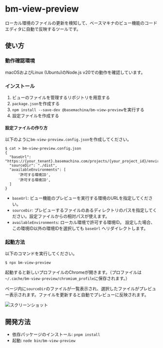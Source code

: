 # bm-view-preview

ローカル環境のファイルの更新を検知して、ベースマキナのビュー機能のコードエディタに自動で反映するツールです。

## 使い方

### 動作確認環境

macOSおよびLinux (Ubuntu)のNode.js v20での動作を確認しています。

### インストール

1. ビューのファイルを管理するリポジトリを用意する
1. `package.json`を作成する
1. `npm install --save-dev @basemachina/bm-view-preview`を実行する
1. 設定ファイルを作成する

#### 設定ファイルの作り方

以下のように`bm-view-preview.config.json`を作成してください。

```
$ cat > bm-view-preview.config.json
{
  "baseUrl": "https://{your_tenant}.basemachina.com/projects/{your_project_id}/environments/{your_environment_id}",
  "sourceDir": "./dist",
  "availableEnvironments": [
      '許可する環境ID',
      '許可する環境ID',
  ]
}
```

- `baseUrl`: ビュー機能のプレビューを実行する環境のURLを指定してください。
- `sourceDir`: プレビューするファイルのあるディレクトリのパスを指定してください。設定ファイルからの相対パスが使えます。
- `availableEnvironments`: ローカル環境で許可する環境ID。 設定した場合、この環境ID以外の環境IDを選択しても `baseUrl` へリダイレクトします。

### 起動方法

以下のコマンドを実行してください。

```
$ npx bm-view-preview
```

起動すると新しいプロファイルのChromeが開きます。（プロファイルは`~/.cache/bm-view-preview/chromium_profile`に保存されます。）

ページ内に`sourceDir`のファイルが一覧表示され、選択したファイルがプレビュー表示されます。ファイルを更新すると自動でプレビューに反映されます。

![スクリーンショット](docs/screenshot.png)

## 開発方法

- 依存パッケージのインストール: `pnpm install`
- 起動: `node bin/bm-view-preview`
